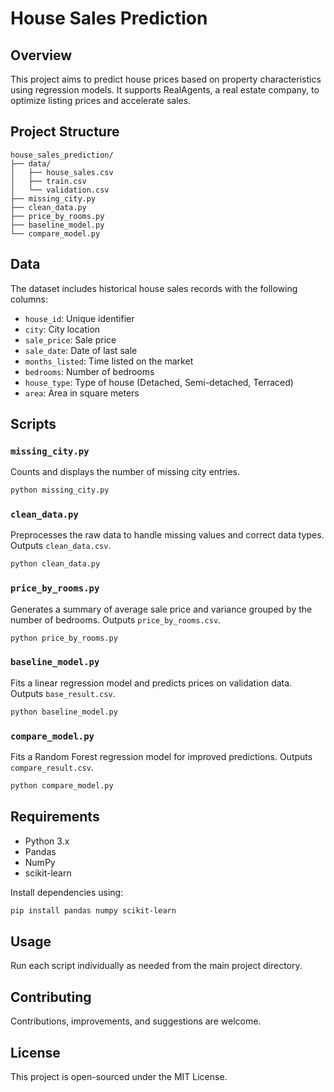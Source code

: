 # House Sales Prediction

## Overview
This project aims to predict house prices based on property characteristics using regression models. It supports RealAgents, a real estate company, to optimize listing prices and accelerate sales.

## Project Structure

```
house_sales_prediction/
├── data/
│   ├── house_sales.csv
│   ├── train.csv
│   └── validation.csv
├── missing_city.py
├── clean_data.py
├── price_by_rooms.py
├── baseline_model.py
└── compare_model.py
```

## Data
The dataset includes historical house sales records with the following columns:

- `house_id`: Unique identifier
- `city`: City location
- `sale_price`: Sale price
- `sale_date`: Date of last sale
- `months_listed`: Time listed on the market
- `bedrooms`: Number of bedrooms
- `house_type`: Type of house (Detached, Semi-detached, Terraced)
- `area`: Area in square meters

## Scripts

### `missing_city.py`
Counts and displays the number of missing city entries.
```bash
python missing_city.py
```

### `clean_data.py`
Preprocesses the raw data to handle missing values and correct data types. Outputs `clean_data.csv`.
```bash
python clean_data.py
```

### `price_by_rooms.py`
Generates a summary of average sale price and variance grouped by the number of bedrooms. Outputs `price_by_rooms.csv`.
```bash
python price_by_rooms.py
```

### `baseline_model.py`
Fits a linear regression model and predicts prices on validation data. Outputs `base_result.csv`.
```bash
python baseline_model.py
```

### `compare_model.py`
Fits a Random Forest regression model for improved predictions. Outputs `compare_result.csv`.
```bash
python compare_model.py
```

## Requirements
- Python 3.x
- Pandas
- NumPy
- scikit-learn

Install dependencies using:
```bash
pip install pandas numpy scikit-learn
```

## Usage
Run each script individually as needed from the main project directory.

## Contributing
Contributions, improvements, and suggestions are welcome.

## License
This project is open-sourced under the MIT License.
